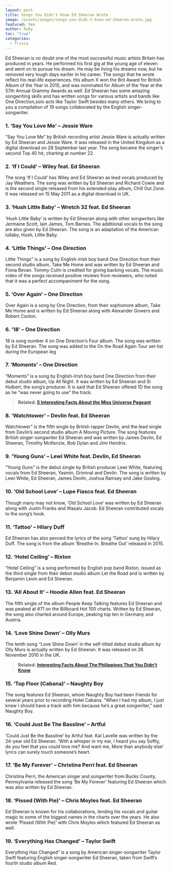 ```yaml
---
layout: post
title: Songs You Didn’t Know Ed Sheeran Wrote
image: /assets/images/songs-you-didn-t-know-ed-sheeran-wrote.jpg
featured: Yes
author: Ruby
toc: "true"
categories:
  - Trivia
---
```

Ed Sheeran is no doubt one of the most successful music artists Britain has produced in years. He performed his first gig at the young age of eleven and went on to pursue his dream. He may be living his dreams now, but he removed very tough days earlier in his career. The songs that he wrote reflect his real-life experiences. His album X won the Brit Award for British Album of the Year in 2015, and was nominated for Album of the Year at the 57th Annual Grammy Awards as well.
Ed Sheeran has some amazing songwriting skills and has written songs for various artists and bands like One Direction,solo acts like Taylor Swift besides many others. We bring to you a compilation of 19 songs collaborated by the English singer-songwriter.


### **1. ‘Say You Love Me’ – Jessie Ware**


“Say You Love Me” by British recording artist Jessie Ware is actually written by Ed Sheeran and Jessie Ware. It was released in the United Kingdom as a digital download on 28 September last year. The song became the singer’s second Top 40 hit, charting at number 22.


### **2. ‘If I Could’ – Wiley feat. Ed Sheeran**

The song ‘If I Could’ has Wiley and Ed Sheeran as lead vocals produced by Jay Weathers. The song was written by Ed Sheeran and Richard Cowie and is the second single released from his extended-play album, Chill Out Zone. It was released on 15 May 2011 as a digital download in UK.


### **3. ‘Hush Little Baby’ – Wretch 32 feat. Ed Sheeran**

‘Hush Little Baby’ is written by Ed Sheeran along with other songwriters like Jermaine Scott, Iain James, Tom Barnes. The additional vocals to the song are also given by Ed Sheeran. The song is an adaptation of the American lullaby, Hush, Little Baby.


### **4. ‘Little Things’ – One Direction**

Little Things” is a song by English-Irish boy band One Direction from their second studio album, Take Me Home and was written by Ed Sheeran and Fiona Bevan. Tommy Culm is credited for giving backing vocals. The music video of the songs received positive reviews from reviewers, who noted that it was a perfect accompaniment for the song.


### **5. ‘Over Again’ – One Direction**

Over Again is a song by One Direction, from their sophomore album, Take Me Home and is written by Ed Sheeran along with Alexander Gowers and Robert Conlon.


### **6. ’18′ – One Direction**

18 is song number 4 on One Direction’s Four album. The song was written by Ed Sheeran. The song was added to the On the Road Again Tour set-list during the European leg


### **7. ‘Moments’ – One Direction**

“Moments” is a song by English-Irish boy band One Direction from their debut studio album, Up All Night. It was written by Ed Sheeran and Si Hulbert, the song’s producer. It is said that Ed Sheeran offered 1D the song as he “was never going to use” the track.


> **Related: [5 Interesting Facts About the Miss Universe Pageant](https://www.triviamazing.info/5-interesting-facts-about-the-miss-universe-pageant/)**


### **8. ‘Watchtower’ – Devlin feat. Ed Sheeran**

Watchtower” is the fifth single by British rapper Devlin, and the lead single from Devlin’s second studio album A Moving Picture. The song features British singer-songwriter Ed Sheeran and was written by James Devlin, Ed Sheeran, Timothy McKenzie, Bob Dylan and Jimi Hendrix.


### **9. ‘Young Guns’ – Lewi White feat. Devlin, Ed Sheeran**

“Young Guns” is the debut single by British producer Lewi White, featuring vocals from Ed Sheeran, Yasmin, Griminal and Devlin. The song is written by Lewi White, Ed Sheeran, James Devlin, Joshua Ramsey and Jake Gosling.


### **10. ‘Old School Love’ – Lupe Fiasco feat. Ed Sheeran**

Though many may not know, ‘Old School Love’ was written by Ed Sheeran along with Justin Franks and Wasalu Jacob. Ed Sheeran contributed vocals to the song’s hook.


### **11. ‘Tattoo’ – Hilary Duff**

Ed Sheeran has also penned the lyrics of the song ‘Tattoo’ sung by Hilary Duff. The song is from the album ‘Breathe In. Breathe Out’ released in 2015.


### **12. ‘Hotel Ceiling’ – Rixton**

“Hotel Ceiling” is a song performed by English pop band Rixton, issued as the third single from their debut studio album Let the Road and is written by Benjamin Levin and Ed Sheeran.


### **13. ‘All About It’ – Hoodie Allen feat. Ed Sheeran**

The fifth single of the album People Keep Talking features Ed Sheeran and was peaked at #71 on the Billboard Hot 100 charts. Written by Ed Sheeran, the song also charted around Europe, peaking top ten in Germany and Austria.


### **14. ‘Love Shine Down’ – Olly Murs**

The tenth song ‘‘Love Shine Down’ in the self-titled debut studio album by Olly Murs is actually written by Ed Sheeran. It was released on 26 November 2010 in the UK.


> **Related: [Interesting Facts About The Philippines That You Didn't Know](https://www.triviamazing.info/interesting-facts-about-the-philippines-that-you-didnt-know/)**

### **15. ‘Top Floor (Cabana)’ – Naughty Boy**

The song features Ed Sheeran, whom Naughty Boy had been friends for several years prior to recording Hotel Cabana. “When I had my album, I just knew I should have a track with him because he’s a great songwriter,” said Naughty Boy.


### **16. ‘Could Just Be The Bassline’ – Artful**

‘Could Just Be the Bassline’ by Artful feat. Kal Lavelle was written by the 24-year old Ed Sheeran. ‘With a whisper in my ear, I heard you say Softly, do you feel that you could love me? And want me, More than anybody else’ lyrics can surely touch someone’s heart.


### **17. ‘Be My Forever’ – Christina Perri feat. Ed Sheeran**


Christina Perri, the American singer and songwriter from Bucks County, Pennsylvania released the song ‘Be My Forever’ featuring Ed Sheeran which was also written by Ed Sheeran.


### **18. ‘Pissed (With Pie)’ – Chris Moyles feat. Ed Sheeran**

Ed Sheeran is known for his collaborations, lending his vocals and guitar magic to some of the biggest names in the charts over the years. He also wrote ‘Pissed (With Pie)’ with Chris Moyles which featured Ed Sheeran as well.


### **19. ‘Everything Has Changed’ – Taylor Swift**

Everything Has Changed” is a song by American singer-songwriter Taylor Swift featuring English singer-songwriter Ed Sheeran, taken from Swift’s fourth studio album Red.